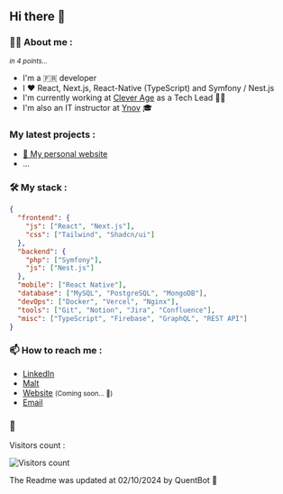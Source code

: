 ## Hi there 👋

### 🙋‍♂️ About me : 
<small><i>in 4 points...</i></small>

- I'm a 🇫🇷 developer 
- I ❤️ React, Next.js, React-Native (TypeScript) and Symfony / Nest.js
- I'm currently working at [Clever Age](https://www.clever-age.com/) as a Tech Lead 🧑‍💻
- I'm also an IT instructor at [Ynov](https://www.ynov.com/) 🎓

### My latest projects :

* [🚀 My personal website](https://quentingans.fr)
* ... 

### 🛠️ My stack : 

```json
{
  "frontend": {
    "js": ["React", "Next.js"],
    "css": ["Tailwind", "Shadcn/ui"]
  },
  "backend": {
    "php": ["Symfony"],
    "js": ["Nest.js"]
  },
  "mobile": ["React Native"],
  "database": ["MySQL", "PostgreSQL", "MongoDB"],
  "devOps": ["Docker", "Vercel", "Nginx"],
  "tools": ["Git", "Notion", "Jira", "Confluence"],
  "misc": ["TypeScript", "Firebase", "GraphQL", "REST API"]
}
```

### 📫 How to reach me :

- [LinkedIn](https://www.linkedin.com/in/quentin-gans/)
- [Malt](https://www.malt.fr/profile/quentingans)
- [Website](https://quentingans.fr/) <small>(Coming soon... 🚧)</small>
- [Email ](mailto:quentin.gans@outlook.fr)

### 👀 

Visitors count : <br />

<img src="https://profile-counter.glitch.me/QuentG/count.svg" alt="Visitors count" />

The Readme was updated at 02/10/2024 by <bold>QuentBot 🤖</bold>
